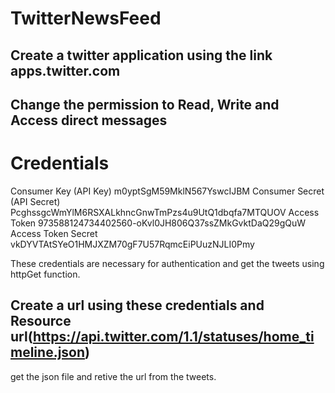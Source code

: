 # TwitterNewsFeed

## Create a twitter application using the link apps.twitter.com
## Change the permission to Read, Write and Access direct messages
# Credentials
 Consumer Key (API Key)	m0yptSgM59MklN567YswcIJBM
 Consumer Secret (API Secret)	PcghssgcWmYlM6RSXALkhncGnwTmPzs4u9UtQ1dbqfa7MTQUOV
 Access Token	973588124734402560-oKvl0JH806Q37ssZMkGvktDaQ29gQuW
 Access Token Secret	vkDYVTAtSYeO1HMJXZM70gF7U57RqmcEiPUuzNJLI0Pmy

 These credentials are necessary for authentication and get the tweets using httpGet function.
## Create a url using these credentials and Resource url(https://api.twitter.com/1.1/statuses/home_timeline.json)
   get the json file and retive the url from the tweets.
   
